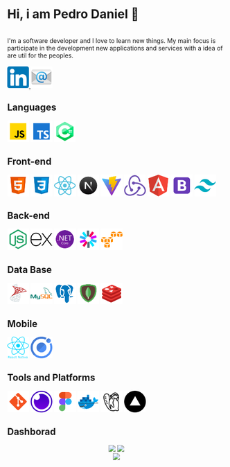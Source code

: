 # Hi, i am Pedro Daniel 👋
<br/>
I'm a software developer and I love to learn new things. My main focus is participate in the development new applications and services with a idea of are util for the peoples.
<br/>
<br>
<a href="https://www.linkedin.com/in/PedroDanielBrunetto/">
<img src="linkedin.png" width="50" height="50">
</a>
<a href="mailto:pedrodanielbm@hotmail.com">
<img src="icons8-e-mail-96.png" width="50" height="50">
</a>

## Languages
<div>
<img src="icons8-js-96.png" width="50" height="50">
<img src="icons8-texto-datilografado-96.png" width="50" height="50">
<img src="icons8-c-96.png" width="50" height="50">
</div>

## Front-end
<div>
<img src="icons8-html5-96.png" width="50" height="50">
<img src="icons8-css3-96.png" width="50" height="50">
<img src="icons8-react-a-javascript-library-for-building-user-interfaces-96.png" width="50" height="50">
<img src="icons8-nextjs-96.png" width="50" height="50">
<img src="icons8-rapidamente-96.png" width="50" height="50">
<img src="icons8-external-redux-an-open-source-javascript-library-for-managing-application-state-logo-color-tal-revivo-50.png" width="50" height="50">
<img src="icons8-angular-96.png" width="50" height="50">
<img src="icons8-bootstrap-96.png" width="50" height="50">
<img src="icons8-tailwindcss-96.png" width="50" height="50">
</div>

## Back-end
<div>
<img src="icons8-node-js-96.png" width="50" height="50">
<img src="icons8-expresso-js-50.png" width="50" height="50">
<img src="icons8-estrutura-de-rede-96.png" width="50" height="50">
<img src="icons8-jwt-96.png" width="50" height="50">
<img src="icons8-amazon-s3-96.png" width="50" height="50">
</div>

## Data Base
<div>
<img src="icons8-servidor-microsoft-sql-96.png" width="50" height="50">
<img src="icons8-logo-mysql-96.png" width="50" height="50">
<img src="icons8-postgreesql-96.png" width="50" height="50">
<img src="icons8-mongodb-96.png" width="50" height="50">
<img src="icons8-redis-96.png" width="50" height="50">
</div>

## Mobile
<div>
<img src="react-native.png" width="50" height="50">
<img src="icons8-ionic-a-complete-open-source-sdk-for-hybrid-mobile-app-development-96.png" width="50" height="50">
</div>

## Tools and Platforms
<div>
<img src="icons8-git-96.png" width="50" height="50">
<img src="insomnia-logo-A35E09EB19-seeklogo.com.png" width="50" height="50">
<img src="icons8-figma-96.png" width="50" height="50">
<img src="icons8-docker-96.png" width="50" height="50">
<img alt="DBeaver" src="icons8-castor-64.png" width="50" height="50">
<img alt="Vercel" src="180x180.png" width="50" height="50">
</div>

## Dashborad
<div align="center">
<img height="180em" height="180em" src="https://github-readme-stats.vercel.app/api/top-langs/?username=PedroDanielBrunetto&theme=tokyonight&hide_border=true&layout=donut">
<img height="180em" height="180em" src="https://github-readme-stats.vercel.app/api?username=PedroDanielBrunetto&theme=tokyonight&hide_border=true&include_all_commits=true&count_private=true">
</div>
<div align="center">
<img height="180em" src="https://streak-stats.demolab.com/?user=PedroDanielBrunetto&theme=tokyonight&hide_border=true">
</div>
